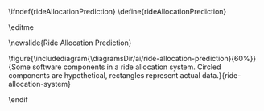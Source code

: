 \ifndef{rideAllocationPrediction}
\define{rideAllocationPrediction}

\editme


\newslide{Ride Allocation Prediction}

\figure{\includediagram{\diagramsDir/ai/ride-allocation-prediction}{60%}}{Some software components in a ride allocation system. Circled components are hypothetical, rectangles represent actual data.}{ride-allocation-system}

\endif
